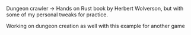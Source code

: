 Dungeon crawler -> Hands on Rust book by Herbert Wolverson, but with some of my personal tweaks for practice.

Working on dungeon creation as well with this example for another game  
